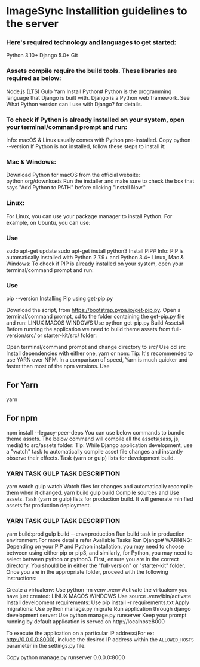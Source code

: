 # ImageSync Installition guidelines to the server

### Here's required technology and languages to get started:

Python 3.10+
Django 5.0+
Git
### Assets compile require the build tools. These libraries are required as below:

Node.js (LTS)
Gulp
Yarn
Install Python#
Python is the programming language that Django is built with. Django is a Python web framework. See What Python version can I use with Django? for details.

### To check if Python is already installed on your system, open your terminal/command prompt and run:

Info: macOS & Linux usually comes with Python pre-installed.
Copy
python --version
If Python is not installed, follow these steps to install it:

### Mac & Windows:
Download Python for macOS from the official website: python.org/downloads
Run the installer and make sure to check the box that says "Add Python to PATH" before clicking "Install Now."
### Linux:
For Linux, you can use your package manager to install Python. For example, on Ubuntu, you can use:

### Use
sudo apt-get update
sudo apt-get install python3
Install PIP#
Info: PIP is automatically installed with Python 2.7.9+ and Python 3.4+
Linux, Mac & Windows:
To check if PIP is already installed on your system, open your terminal/command prompt and run:

### Use
pip --version
Installing Pip using get-pip.py

Download the script, from https://bootstrap.pypa.io/get-pip.py.
Open a terminal/command prompt, cd to the folder containing the get-pip.py file and run:
LINUX
MACOS
WINDOWS
Use
python get-pip.py
Build Assets#
Before running the application we need to build theme assets from full-version/src/ or starter-kit/src/ folder:

Open terminal/command prompt and change directory to src/
Use
cd src
Install dependencies with either one, yarn or npm:
Tip: It's recommended to use YARN over NPM. In a comparison of speed, Yarn is much quicker and faster than most of the npm versions.
Use
## For Yarn
yarn

## For npm
npm install --legacy-peer-deps
You can use below commands to bundle theme assets. The below command will compile all the assets(sass, js, media) to src/assets folder:
Tip: While Django application development, use a "watch" task to automatically compile asset file changes and instantly observe their effects.
Task (yarn or gulp) lists for development build.

### YARN TASK	GULP TASK	DESCRIPTION
yarn watch	gulp watch	Watch files for changes and automatically recompile them when it changed.
yarn build	gulp build	Compile sources and Use assets.
Task (yarn or gulp) lists for production build. It will generate minified assets for production deployment.

### YARN TASK	GULP TASK	DESCRIPTION
yarn build:prod	gulp build --env=production	Run build task in production environment.For more details refer Available Tasks
Run Django#
WARNING: Depending on your PIP and Python installation, you may need to choose between using either pip or pip3, and similarly, for Python, you may need to select between python or python3.
First, ensure you are in the correct directory. You should be in either the "full-version" or "starter-kit" folder. Once you are in the appropriate folder, proceed with the following instructions:

Create a virtualenv:
Use
python -m venv .venv
Activate the virtualenv you have just created:
LINUX
MACOS
WINDOWS
Use
source .venv/bin/activate
Install development requirements:
Use
pip install -r requirements.txt
Apply migrations:
Use
python manage.py migrate
Run application through django development server:
Use
python manage.py runserver
Keep your prompt running by default application is served on http://localhost:8000

To execute the application on a particular IP address(For ex: http://0.0.0.0:8000), include the desired IP address within the `ALLOWED_HOSTS` parameter in the settings.py file.

Copy
python manage.py runserver 0.0.0.0:8000
